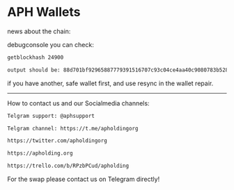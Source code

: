 # APH Wallets

news about the chain:

debugconsole you can check:
```bash
getblockhash 24900
```

```bash
output should be: 88d701bf92965887779391516707c93c04ce4aa40c9080783b5287510f6cc2ae
```


if you have another, safe wallet first, and use resync in the wallet repair.

------

How to contact us and our Socialmedia channels:



```bash
Telgram support: @aphsupport
```
```bash
Telgram channel: https://t.me/apholdingorg
```
```bash
https://twitter.com/apholdingorg
```
```bash
https://apholding.org
```
```bash
https://trello.com/b/RPzbPCud/apholding
```

For the swap please contact us on Telegram directly! 
